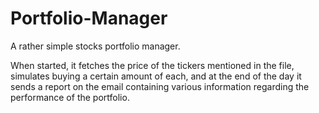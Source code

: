 # Portfolio-Manager
A rather simple stocks portfolio manager.


When started, it fetches the price of the tickers mentioned in the file, simulates buying a certain amount of each, and at the end of the day it sends a report on the email containing various information regarding the performance of the portfolio.
